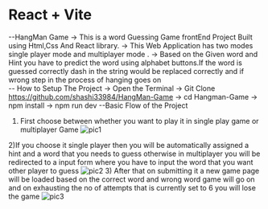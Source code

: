# React + Vite
  --HangMan Game 
-> This is a word Guessing Game frontEnd Project Built using Html,Css And React library.
-> This Web Application has two modes single player mode and multiplayer mode .
-> Based on the Given word and Hint you have to predict the word using alphabet buttons.If the word is guessed correctly dash in the string would be replaced correctly and if wrong step in the process of hanging goes on   
   -- How to Setup The Project 
-> Open the Terminal
-> Git Clone https://github.com/shashi33984/HangMan-Game
-> cd Hangman-Game
-> npm install 
-> npm run dev
  --Basic Flow of the Project
  1) First choose between whether you want to play it in single play game or multiplayer Game 
  ![pic1](https://github.com/user-attachments/assets/562d0582-7712-431e-9a25-4153f04ad61c)

  2)If you choose it single player then you will be automatically assigned a hint and a word that you needs to guess otherwise in multiplayer you will be redirected to a input form where you have to input the word that you want other player to guess
 ![pic2](https://github.com/user-attachments/assets/91f1509a-e108-42cb-a71a-5c6fdae925cf)
 3) After that on submitting it a new game page will be loaded based on the correct word and wrong word game will go on and on exhausting the no of attempts that is currently set to 6 you will lose the game
![pic3](https://github.com/user-attachments/assets/e9325616-d292-4517-b45d-c1f410f241c8)


